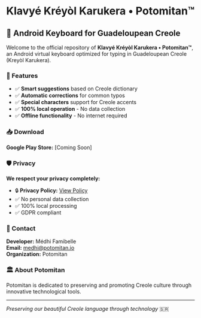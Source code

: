# Klavyé Kréyòl Karukera • Potomitan™

## 📱 Android Keyboard for Guadeloupean Creole

Welcome to the official repository of **Klavyé Kréyòl Karukera • Potomitan™**, an Android virtual keyboard optimized for typing in Guadeloupean Creole (Kreyòl Karukera).

### 🌟 Features

- ✅ **Smart suggestions** based on Creole dictionary
- ✅ **Automatic corrections** for common typos
- ✅ **Special characters** support for Creole accents
- ✅ **100% local operation** - No data collection
- ✅ **Offline functionality** - No internet required

### 📥 Download

**Google Play Store:** [Coming Soon]

### 🛡️ Privacy

**We respect your privacy completely:**
- 🔒 **Privacy Policy:** [View Policy](./privacy/)
- ✅ No personal data collection
- ✅ 100% local processing
- ✅ GDPR compliant

### 📧 Contact

**Developer:** Médhi Famibelle  
**Email:** medhi@potomitan.io  
**Organization:** Potomitan

### 🏛️ About Potomitan

Potomitan is dedicated to preserving and promoting Creole culture through innovative technological tools.

---

*Preserving our beautiful Creole language through technology* 🇸🇷